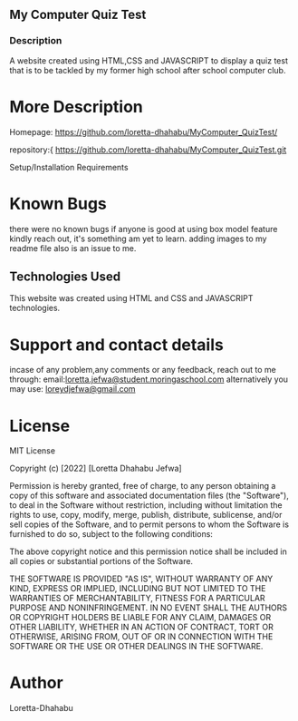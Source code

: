 
## My Computer Quiz Test

### Description

A website created using HTML,CSS and JAVASCRIPT to display a quiz test that is to be tackled by my former high school after school computer club.
# More Description
Homepage: https://github.com/loretta-dhahabu/MyComputer_QuizTest/

repository:{ https://github.com/loretta-dhahabu/MyComputer_QuizTest.git 

Setup/Installation Requirements
# Known Bugs
there were no known bugs
if anyone is good at using box model feature kindly reach out, it's something am yet to learn. adding images to my readme file also is an issue to me.

## Technologies Used
This website was created using HTML and CSS and JAVASCRIPT technologies.

# Support and contact details
incase of any problem,any comments or any feedback, reach out to me through: email:loretta.jefwa@student.moringaschool.com alternatively you may use: loreydjefwa@gmail.com

# License
MIT License

Copyright (c) [2022] [Loretta Dhahabu Jefwa]

Permission is hereby granted, free of charge, to any person obtaining a copy of this software and associated documentation files (the "Software"), to deal in the Software without restriction, including without limitation the rights to use, copy, modify, merge, publish, distribute, sublicense, and/or sell copies of the Software, and to permit persons to whom the Software is furnished to do so, subject to the following conditions:

The above copyright notice and this permission notice shall be included in all copies or substantial portions of the Software.

THE SOFTWARE IS PROVIDED "AS IS", WITHOUT WARRANTY OF ANY KIND, EXPRESS OR IMPLIED, INCLUDING BUT NOT LIMITED TO THE WARRANTIES OF MERCHANTABILITY, FITNESS FOR A PARTICULAR PURPOSE AND NONINFRINGEMENT. IN NO EVENT SHALL THE AUTHORS OR COPYRIGHT HOLDERS BE LIABLE FOR ANY CLAIM, DAMAGES OR OTHER LIABILITY, WHETHER IN AN ACTION OF CONTRACT, TORT OR OTHERWISE, ARISING FROM, OUT OF OR IN CONNECTION WITH THE SOFTWARE OR THE USE OR OTHER DEALINGS IN THE SOFTWARE.

# Author
Loretta-Dhahabu